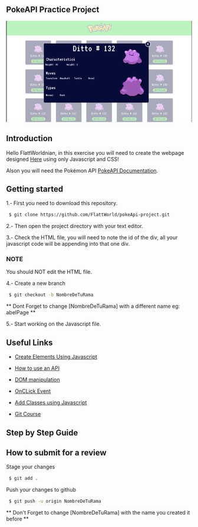 ## PokeAPI Practice Project
![](./assets/initial-design.png)

## Introduction

Hello FlattWorldnian, in this exercise you will need to create the webpage designed [Here](https://www.figma.com/file/ReiOBlB6ixtZEK8PCagTlP/pokeApi?node-id=0%3A1) using only Javascript and CSS!

Alson you will need the Pokémon API [PokeAPI Documentation](https://pokeapi.co/).

## Getting started
1.- First you need to download this repository.

 ```sh
  $ git clone https://github.com/FlattWorld/pokeApi-project.git
  ```
2.- Then open the project directory with your text editor.

3.- Check the HTML file, you will need to note the id of the div, all your javascript code will be appending into that one div.
### NOTE
You should NOT edit the HTML file.

4.- Create a new branch

 ```sh
  $ git checkout -b NombreDeTuRama
  ```

  ** Dont Forget to change [NombreDeTuRama] with a different name eg: abelPage **

5.- Start working on the Javascript file.

## Useful Links

- [Create Elements Using Javascript](https://developer.mozilla.org/en-US/docs/Web/API/Document/createElement)

- [How to use an API](https://developer.mozilla.org/en-US/docs/Web/API/Fetch_API/Using_Fetch)

- [DOM manipulation](https://developer.mozilla.org/en-US/docs/Learn/JavaScript/Client-side_web_APIs/Manipulating_documents)

- [OnCLick Event](https://developer.mozilla.org/es/docs/Web/API/Element/click_event)

- [Add Classes using Javascript](https://developer.mozilla.org/es/docs/Web/API/Element/classList)

- [Git Course](https://www.youtube.com/watch?v=VdGzPZ31ts8)



## Step by Step Guide

## How to submit for a review

Stage your changes

 ```sh
  $ git add .
  ```

Push your changes to github

 ```sh
  $ git push -u origin NombreDeTuRama
  ```
  ** Don't Forget to change [NombreDeTuRama] with the name you created it before **
 














